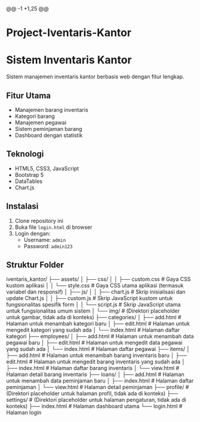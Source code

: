 @@ -1 +1,25 @@
# Project-Iventaris-Kantor
# Sistem Inventaris Kantor

Sistem manajemen inventaris kantor berbasis web dengan fitur lengkap.

## Fitur Utama
- Manajemen barang inventaris
- Kategori barang
- Manajemen pegawai
- Sistem peminjaman barang
- Dashboard dengan statistik

## Teknologi
- HTML5, CSS3, JavaScript
- Bootstrap 5
- DataTables
- Chart.js

## Instalasi
1. Clone repository ini
2. Buka file `login.html` di browser
3. Login dengan:
   - Username: `admin`
   - Password: `admin123`

## Struktur Folder
iventaris_kantor/
├── assets/
│   ├── css/
│   │   ├── custom.css      # Gaya CSS kustom aplikasi
│   │   └── style.css       # Gaya CSS utama aplikasi (termasuk variabel dan responsif)
│   ├── js/
│   │   ├── chart.js        # Skrip inisialisasi dan update Chart.js
│   │   ├── custom.js       # Skrip JavaScript kustom untuk fungsionalitas spesifik form
│   │   └── script.js       # Skrip JavaScript utama untuk fungsionalitas umum sistem
│   └── img/                # (Direktori placeholder untuk gambar, tidak ada di konteks)
├── categories/
│   ├── add.html            # Halaman untuk menambah kategori baru
│   ├── edit.html           # Halaman untuk mengedit kategori yang sudah ada
│   └── index.html          # Halaman daftar kategori
├── employees/
│   ├── add.html            # Halaman untuk menambah data pegawai baru
│   ├── edit.html           # Halaman untuk mengedit data pegawai yang sudah ada
│   └── index.html          # Halaman daftar pegawai
├── items/
│   ├── add.html            # Halaman untuk menambah barang inventaris baru
│   ├── edit.html           # Halaman untuk mengedit barang inventaris yang sudah ada
│   ├── index.html          # Halaman daftar barang inventaris
│   └── view.html           # Halaman detail barang inventaris
├── loans/
│   ├── add.html            # Halaman untuk menambah data peminjaman baru
│   ├── index.html          # Halaman daftar peminjaman
│   └── view.html           # Halaman detail peminjaman
├── profile/                # (Direktori placeholder untuk halaman profil, tidak ada di konteks)
├── settings/               # (Direktori placeholder untuk halaman pengaturan, tidak ada di konteks)
├── index.html              # Halaman dashboard utama
└── login.html              # Halaman login

